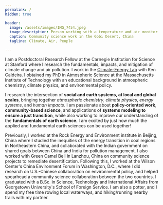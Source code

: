 ```yaml
---
permalink: /
hidden: true

header:
  image: /assets/images/IMG_7454.jpeg
  image_description: Person working with a temperature and air monitor in the desert
  caption: Community science work in the Gobi Desert, China 
  tagline: Climate, Air, People

---
```

I am a Postdoctoral Research Fellow at the Carnegie Institution for Science at Stanford where I research the fundamentals, impacts, and mitigation of climate change and air pollution. I work in the [Climate-Energy Lab](https://climate-energy.org/) with Ken Caldeira. I obtained my PhD in Atmospheric Science at the Massachusetts Institute of Technology with an educational background in atmospheric chemistry, climate physics, and environmental policy.

I research the intersection of **social and earth systems, at local and global scales**, bringing together *atmospheric chemistry*, *climate physics*, *energy systems*, and *human impacts*. I am passionate about **policy-oriented work**, **community-based science**, and applications of **systems modeling to ensure a just transition**, while also working to improve our understanding of the **fundamentals of earth science**. I am excited by just how much the applied and fundamental earth sciences can be used together! 

Previously, I worked at the Rock Energy and Environment institute in Beijing, China where I studied the inequities of the energy transition in coal regions in Northeastern China, and collaborated with the Indian government on shared goals between China and India for pollution management. I also worked with Green Camel Bell in Lanzhou, China on community science projects to remediate desertification. Following this, I worked at the Wilson Center's China Environment Forum in Washington, D.C., where I did research on U.S.-Chinese collaboration on environmental policy, and helped spearhead a community science collaboration between the two countries. I graduated with a B.Sc. in Science, Technology and International Affairs from Georgetown University's School of Foreign Service. I am also a potter, and I spend my free time rowing local waterways, and hiking/running nearby trails with my partner.
